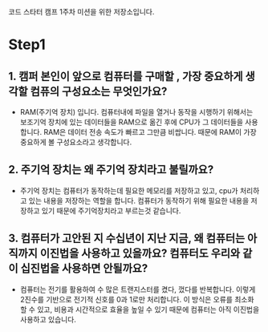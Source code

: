 코드 스타터 캠프 1주차 미션을 위한 저장소입니다.
# Step1
## 1. 캠퍼 본인이 앞으로 컴퓨터를 구매할 , 가장 중요하게 생각할 컴퓨의 구성요소는 무엇인가요?
 - RAM(주기억 장치) 입니다. 컴퓨터내에 파일을 열거나 동작을 시행하기 위해서는 보조기억 장치에 있는 데이터들을 RAM으로 옮긴 후에 CPU가 그 데이터들을 사용합니다. RAM은 데이터 전송 속도가 빠르고 그만큼 비쌉니다. 때문에 RAM이 가장 중요하게 볼 구성요소라고 생각합니다. 
## 2. 주기억 장치는 왜 주기억 장치라고 불릴까요?
 - 주기억 장치는 컴퓨터가 동작하는데 필요한 메모리를 저장하고 있고, cpu가 처리하고 있는 내용을 저장하는 역할을 합니다. 컴퓨터가 동작하기 위해 필요한 내용을 저장하고 있기 때문에 주기억장치라고 부르는것 같습니다.
## 3. 컴퓨터가 고안된 지 수십년이 지난 지금, 왜 컴퓨터는 아직까지 이진법을 사용하고 있을까요? 컴퓨터도 우리와 같이 십진법을 사용하면 안될까요?
 - 컴퓨터는 전기를 활용하여 수 많은 트랜지스터를 켰다, 껐다를 반복합니다. 이렇게 2진수를 기반으로 전기적 신호를 0과 1로만 처리합니다. 이 방식은 오류를 최소화 할 수 있고, 비용과 시간적으로 효율을 높일 수 있기 때문에 컴퓨터는 아직 이진법을 사용하고 있습니다. 
